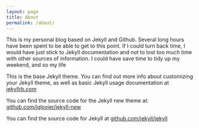 ```yaml
---
layout: page
title: About
permalink: /about/
---
```


This is my personal blog based on Jekyll and Github. Several long hours have been spent to be able to get to this point. If I could turn back time, I would have just stick to Jekyll documentation and not to lost too much time with other sources of information. I could have save time to tidy up my weekend, and so my life

This is the base Jekyll theme. You can find out more info about customizing your Jekyll theme, as well as basic Jekyll usage documentation at [jekyllrb.com](http://jekyllrb.com/)

You can find the source code for the Jekyll new theme at: [github.com/jglovier/jekyll-new](https://github.com/jglovier/jekyll-new)

You can find the source code for Jekyll at [github.com/jekyll/jekyll](https://github.com/jekyll/jekyll)
